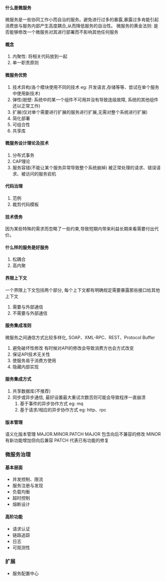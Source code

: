 #### 什么是微服务
微服务是一些协同工作小而自治的服务。避免进行过多的暴露,暴露过多肯能引起消费放与服务内部产生高度耦合,从而降低服务的自治性。
微服务的黄金法则: 是否能够修改一个微服务对其进行部署而不影响其他任何服务

#### 概念
1) 内聚性: 将相关代码放到一起
2) 单一职责原则

#### 微服务优势
1) 技术异构(各个模块使用不同的技术 eg: 开发语言,存储等等、尝试在单个服务中使用新技术)
2) 弹性(舱壁: 系统中的某一个组件不可用并没有导致连级故障, 系统的其他组件还以正常工作)
3) 扩展(仅对单个需要进行扩展的服务进行扩展,无需对整个系统进行扩展)
4) 简化部署
5) 可组合性
6) 共享库

#### 微服务设计理论及技术
1) 分布式事务
2) CAP理论
3) 服务容错(不能让某个服务异常导致整个系统崩掉) 被正常处理的请求、错误请求、被访问的服务宕机

#### 代码治理
1) 范例
2) 裁剪代码模板

#### 技术债务
因为某些特殊的需求而忽略了一些约束,导致短期内带来利益长期来看需要付出代价。

#### 什么样的服务是好服务
1) 松耦合
2) 高内聚

#### 界限上下文
一个界限上下文包括两个部分, 每个上下文都有明确规定需要暴露那些接口给其他上下文
1) 需要与外部通信
2) 不需要与外部通信

#### 服务集成准则
微服务之间通信方式比较多样化, SOAP、XML-RPC、REST、Protocol Buffer
1) 避免破坏性修改  有时候对API的修改会导致消费方也会方式改变
2) 保证API技术无关性
3) 使服务易于消费方使用
4) 隐藏内部实现

#### 服务集成方式
1) 共享数据库(不推荐)
2) 同步或异步通信, 最好设置最大重试次数否则可能会导致程序一直崩溃
   1. 基于事件的异步协作方式 eg: mq
   2. 基于请求/相应的异步协作方式 eg: http、rpc
   
#### 版本管理
语义化版本管理 MAJOR.MINOR.PATCH
MAJOR 包含向后不兼容的修改
MINOR 有新功能增加但向后兼容
PATCH 代表已有功能的修复


### 微服务治理
#### 基本层面
- 并发控制、限流
- 服务注册与发现
- 负载均衡
- 超时控制
- 熔断设计
#### 高阶功能
- 请求认证
- 链路追踪
- 日志
- 可观测性
   
### 扩展
- 服务配置中心